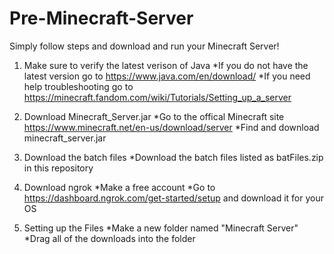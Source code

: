 # Pre-Minecraft-Server
Simply follow steps and download and run your Minecraft Server!


  1. Make sure to verify the latest verison of Java
*If you do not have the latest version go to https://www.java.com/en/download/
*If you need help troubleshooting go to https://minecraft.fandom.com/wiki/Tutorials/Setting_up_a_server


  2. Download Minecraft_Server.jar
*Go to the offical Minecraft site https://www.minecraft.net/en-us/download/server
*Find and download minecraft_server.jar


  3. Download the batch files
*Download the batch files listed as batFiles.zip in this repository


  4. Download ngrok
*Make a free account
*Go to https://dashboard.ngrok.com/get-started/setup and download it for your OS


  5. Setting up the Files
*Make a new folder named "Minecraft Server"
*Drag all of the downloads into the folder
